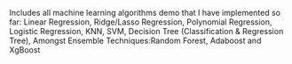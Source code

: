 Includes all machine learning algorithms demo that I have implemented so far:
Linear Regression, Ridge/Lasso Regression, Polynomial Regression, Logistic Regression, KNN, SVM, Decision Tree (Classification & Regression Tree), Amongst Ensemble Techniques:Random Forest, Adaboost and XgBoost





